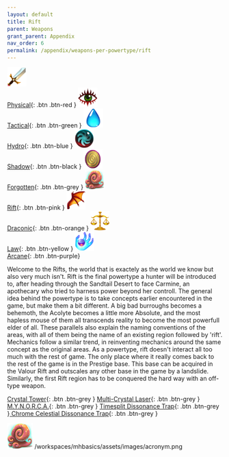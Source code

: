 ```yaml
---
layout: default
title: Rift
parent: Weapons
grant_parent: Appendix
nav_order: 6
permalink: /appendix/weapons-per-powertype/rift
---
```

[<img src="/assets/images/physical.png" alt="Physical" width="45" height="45"> <br> Physical](/appendix/weapons-per-powertype/physical){: .btn .btn-red } [<img src="/assets/images/tactical.png" alt="Tactical" width="45" height="45"> <br> Tactical](/appendix/weapons-per-powertype/tactical){: .btn .btn-green } [<img src="/assets/images/hydro.png" alt="Hydro" width="45" height="45"> <br> Hydro](/appendix/weapons-per-powertype/hydro){: .btn .btn-blue } [<img src="/assets/images/shadow.png" alt="Shadow" width="45" height="45"> <br> Shadow](/appendix/weapons-per-powertype/shadow){: .btn .btn-black } [<img src="/assets/images/forgotten.png" alt="Forgotten" width="45" height="45"> <br> Forgotten](/appendix/weapons-per-powertype/forgotten){: .btn .btn-grey } [<img src="/assets/images/rift.png" alt="Rift" width="45" height="45"> <br> Rift](/appendix/weapons-per-powertype/rift){: .btn .btn-pink } [<img src="/assets/images/draconic.png" alt="Draconic" width="45" height="45"> <br> Draconic](/appendix/weapons-per-powertype/draconic){: .btn .btn-orange } [<img src="/assets/images/law.png" alt="Law" width="45" height="45"> <br> Law](/appendix/weapons-per-powertype/law){: .btn .btn-yellow }  [<img src="/assets/images/arcane.png" alt="Arcane" width="45" height="45"> <br> Arcane](/appendix/weapons-per-powertype/arcane){: .btn .btn-purple}

Welcome to the Rifts, the world that is exactely as the world we know but also very much isn't. Rift is the final powertype a hunter will be introduced to, after heading through the Sandtail Desert to face Carmine, an apothecary who tried to harness power beyond her controll. The general idea behind the powertype is to take concepts earlier encountered in the game, but make them a bit different. A big bad burroughs becomes a behemoth, the Acolyte becomes a little more Absolute, and the most hapless mouse of them all transcends reality to become the most powerfull elder of all. These parallels also explain the naming conventions of the areas, with all of them being the name of an existing region followed by 'rift'. Mechanics follow a similar trend, in reinventing mechanics around the same concept as the original areas.
As a powertype, rift doesn't interact all too much with the rest of game. The only place where it really comes back to the rest of the game is in the Prestige base. This base can be acquired in the Valour Rift and outscales any other base in the game by a landslide. Similarly, the first Rift region has to be conquered the hard way with an off-type weapon. 

<span class="fs-1">[Crystal Tower](/appendix/weapons-per-powertype/rift/ct){: .btn .btn-grey } </span><span class="fs-1">[Multi-Crystal Laser](/appendix/weapons-per-powertype/rift/mcl){: .btn .btn-grey } </span> <span class="fs-1">[M.Y.N.O.R.C.A.](/appendix/weapons-per-powertype/rift/mynorca){: .btn .btn-grey } </span><span class="fs-1">[ Timesplit Dissonance Trap](/appendix/weapons-per-powertype/rift/tdt){: .btn .btn-grey }</span><span class="fs-1">[ Chrome Celestial Dissonance Trap](/appendix/weapons-per-powertype/rift/ccdt){: .btn .btn-grey }</span>


<img src="/assets/images/rift.png" alt="Rift">
/workspaces/mhbasics/assets/images/acronym.png